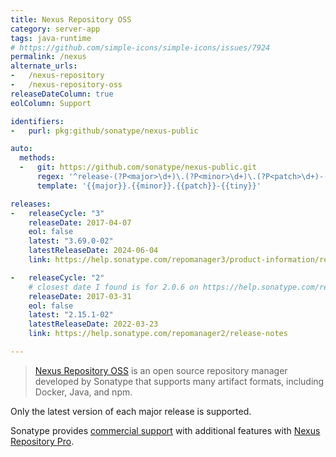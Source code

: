 ```yaml
---
title: Nexus Repository OSS
category: server-app
tags: java-runtime
# https://github.com/simple-icons/simple-icons/issues/7924
permalink: /nexus
alternate_urls:
-   /nexus-repository
-   /nexus-repository-oss
releaseDateColumn: true
eolColumn: Support

identifiers:
-   purl: pkg:github/sonatype/nexus-public

auto:
  methods:
  -   git: https://github.com/sonatype/nexus-public.git
      regex: '^release-(?P<major>\d+)\.(?P<minor>\d+)\.(?P<patch>\d+)-(?P<tiny>\d+)$'
      template: '{{major}}.{{minor}}.{{patch}}-{{tiny}}'

releases:
-   releaseCycle: "3"
    releaseDate: 2017-04-07
    eol: false
    latest: "3.69.0-02"
    latestReleaseDate: 2024-06-04
    link: https://help.sonatype.com/repomanager3/product-information/release-notes

-   releaseCycle: "2"
    # closest date I found is for 2.0.6 on https://help.sonatype.com/repomanager2/download/download-archives---repository-manager-2#DownloadArchivesRepositoryManager2-NexusProfessional2.0.6
    releaseDate: 2017-03-31
    eol: false
    latest: "2.15.1-02"
    latestReleaseDate: 2022-03-23
    link: https://help.sonatype.com/repomanager2/release-notes

---
```


> [Nexus Repository OSS](https://help.sonatype.com/repomanager3/product-information/download) is an open
> source repository manager developed by Sonatype that supports many artifact formats, including
> Docker, Java, and npm.

Only the latest version of each major release is supported.

Sonatype provides [commercial support](https://sonatype.com/usage/software-support-policy) with
additional features with [Nexus Repository Pro](https://www.sonatype.com/products/sonatype-nexus-oss-vs-pro-features).
